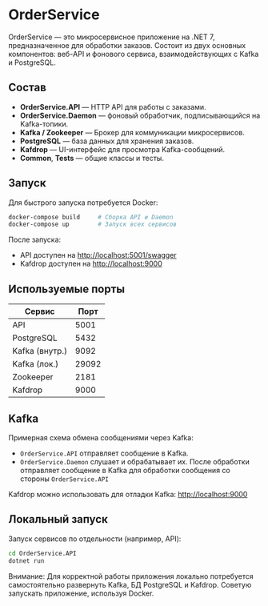 # OrderService

OrderService — это микросервисное приложение на .NET 7, предназначенное для обработки заказов. Состоит из двух основных компонентов: веб-API и фонового сервиса, взаимодействующих с Kafka и PostgreSQL.

## Состав

- **OrderService.API** — HTTP API для работы с заказами.
- **OrderService.Daemon** — фоновый обработчик, подписывающийся на Kafka-топики.
- **Kafka / Zookeeper** — Брокер для коммуникации микросервисов.
- **PostgreSQL** — база данных для хранения заказов.
- **Kafdrop** — UI-интерфейс для просмотра Kafka-сообщений.
- **Common**, **Tests** — общие классы и тесты.

## Запуск
Для быстрого запуска потребуется Docker:
```bash
docker-compose build     # Сборка API и Daemon
docker-compose up        # Запуск всех сервисов
```

После запуска:

- API доступен на [http://localhost:5001/swagger](http://localhost:5001/swagger)
- Kafdrop доступен на [http://localhost:9000](http://localhost:9000)

## Используемые порты

| Сервис         | Порт       |
|----------------|------------|
| API            | 5001       |
| PostgreSQL     | 5432       |
| Kafka (внутр.) | 9092       |
| Kafka (лок.)   | 29092      |
| Zookeeper      | 2181       |
| Kafdrop        | 9000       |

## Kafka

Примерная схема обмена сообщениями через Kafka:

- `OrderService.API` отправляет сообщение в Kafka.
- `OrderService.Daemon` слушает и обрабатывает их. После обработки отправляет сообщение в Kafka для обработки сообщения со стороны `OrderService.API`

Kafdrop можно использовать для отладки Kafka:
[http://localhost:9000](http://localhost:9000)

## Локальный запуск

Запуск сервисов по отдельности (например, API):

```bash
cd OrderService.API
dotnet run
```

Внимание: Для корректной работы приложения локально потребуется самостоятельно развернуть Kafka, БД PostgreSQL и Kafdrop.
 Советую запускать приложение, используя Docker.
